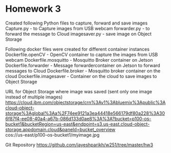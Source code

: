 # Homework 3
Created following Python files to capture, forward and save images
Capture.py - to Capture images from USB webcam
forwarder.py - to forward the message to Cloud
imagesaver.py - save image on Object Storage

Following docker files were created for different container instances
Dockerfile.openCV - OpenCV container to capture the images from USB webcam
Dockerfile.mosquitto - Mosquitto Broker container on Jetson
Dockerfile.forwarder - Message forwardercontainer on Jetson to forward messages to Cloud
Dockerfile.broker - Mosquitto broker container on the cloud
Dockerfile.imagesaver - Container on the cloud to save images to Object Storage

URL for Object Storage where image was saved (sent only one image instead of multiple images)
https://cloud.ibm.com/objectstorage/crn%3Av1%3Abluemix%3Apublic%3Acloud-object-storage%3Aglobal%3Aa%2F74ee9121a3ea44418e566179df80a228%3A306f87f4-ee08-40a4-a67b-086d133d0ae8%3A%3A?bucket=p100-os-bucket1&bucketRegion=us-east&endpoint=s3.us-east.cloud-object-storage.appdomain.cloud&paneId=bucket_overview<br>
cos://us-east/p100-os-bucket1/myimage.jpg

Git Repository
https://github.com/jayeshparikh/w251/tree/master/hw3
